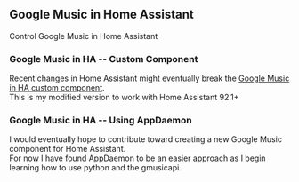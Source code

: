 ## Google Music in Home Assistant
Control Google Music in Home Assistant


### Google Music in HA -- Custom Component
Recent changes in Home Assistant might eventually break the [Google Music in HA custom component](https://community.home-assistant.io/t/google-music-in-ha/10976?u=troy).  
This is my modified version to work with Home Assistant 92.1+


### Google Music in HA -- Using AppDaemon
I would eventually hope to contribute toward creating a new Google Music component for Home Assistant.  
For now I have found AppDaemon to be an easier approach as I begin learning how to use python and the gmusicapi.
